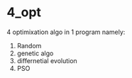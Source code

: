 # 4_opt
4 optimixation algo in 1 program namely:
  1. Random
  2. genetic algo
  3. differnetial evolution
  4. PSO
